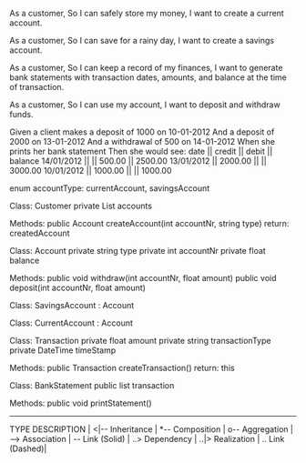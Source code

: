 As a customer,
So I can safely store my money,
I want to create a current account.

As a customer,
So I can save for a rainy day,
I want to create a savings account.

As a customer,
So I can keep a record of my finances,
I want to generate bank statements with transaction dates, amounts, and balance at the time of transaction.

As a customer,
So I can use my account,
I want to deposit and withdraw funds.

Given a client makes a deposit of 1000 on 10-01-2012
And a deposit of 2000 on 13-01-2012
And a withdrawal of 500 on 14-01-2012
When she prints her bank statement
Then she would see:
	date       || credit  || debit  || balance
	14/01/2012 ||         || 500.00 || 2500.00
	13/01/2012 || 2000.00 ||        || 3000.00
	10/01/2012 || 1000.00 ||        || 1000.00

enum accountType: currentAccount, savingsAccount

Class: Customer
private List<Account> accounts

Methods:
public Account createAccount(int accountNr, string type)
return: createdAccount

Class: Account
private string type
private int accountNr
private float balance

Methods:
public void withdraw(int accountNr, float amount)
public void deposit(int accountNr, float amount)

Class: SavingsAccount : Account

Class: CurrentAccount : Account

Class: Transaction
private float amount
private string transactionType
private DateTime timeStamp

Methods:
public Transaction createTransaction()
return: this

Class: BankStatement
public list<Transaction> transaction

Methods:
public void printStatement()

______________________
TYPE	DESCRIPTION  |
<|--	Inheritance  |
*--		Composition  |
o--		Aggregation  |
-->		Association  |
--		Link (Solid) |
..>		Dependency   |
..|>	Realization  |
..		Link (Dashed)|